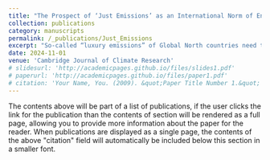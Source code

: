 ```yaml
---
title: "The Prospect of ‘Just Emissions’ as an International Norm of Environmental Governance"
collection: publications
category: manuscripts
permalink: /_publications/Just_Emissions
excerpt: "So-called “luxury emissions” of Global North countries need to be curtailed in line with, and also more rapidly than, the increase in emissions from Global South nations. I argue there is a growing need for radical social austerity and climate conservatism on the part of large emitters."
date: 2024-11-01
venue: 'Cambridge Journal of Climate Research'
# slidesurl: 'http://academicpages.github.io/files/slides1.pdf'
# paperurl: 'http://academicpages.github.io/files/paper1.pdf'
# citation: 'Your Name, You. (2009). &quot;Paper Title Number 1.&quot; <i>Journal 1</i>. 1(1).'
---
```


The contents above will be part of a list of publications, if the user clicks the link for the publication than the contents of section will be rendered as a full page, allowing you to provide more information about the paper for the reader. When publications are displayed as a single page, the contents of the above "citation" field will automatically be included below this section in a smaller font.
